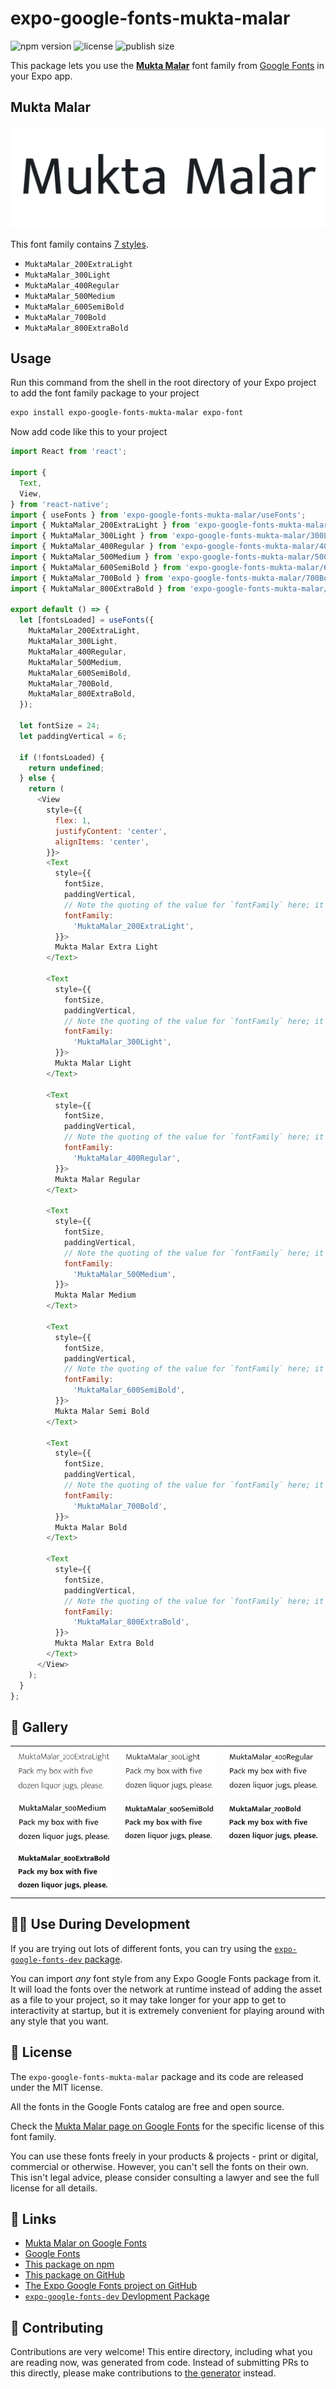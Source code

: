 # expo-google-fonts-mukta-malar

![npm version](https://flat.badgen.net/npm/v/expo-google-fonts-mukta-malar)
![license](https://flat.badgen.net/github/license/expo/google-fonts)
![publish size](https://flat.badgen.net/packagephobia/install/expo-google-fonts-mukta-malar)

This package lets you use the [**Mukta Malar**](https://fonts.google.com/specimen/Mukta+Malar) font family from [Google Fonts](https://fonts.google.com/) in your Expo app.

## Mukta Malar

![Mukta Malar](./font-family.png)

This font family contains [7 styles](#-gallery).

- `MuktaMalar_200ExtraLight`
- `MuktaMalar_300Light`
- `MuktaMalar_400Regular`
- `MuktaMalar_500Medium`
- `MuktaMalar_600SemiBold`
- `MuktaMalar_700Bold`
- `MuktaMalar_800ExtraBold`

## Usage

Run this command from the shell in the root directory of your Expo project to add the font family package to your project
```sh
expo install expo-google-fonts-mukta-malar expo-font
```

Now add code like this to your project
```js
import React from 'react';

import {
  Text,
  View,
} from 'react-native';
import { useFonts } from 'expo-google-fonts-mukta-malar/useFonts';
import { MuktaMalar_200ExtraLight } from 'expo-google-fonts-mukta-malar/200ExtraLight';
import { MuktaMalar_300Light } from 'expo-google-fonts-mukta-malar/300Light';
import { MuktaMalar_400Regular } from 'expo-google-fonts-mukta-malar/400Regular';
import { MuktaMalar_500Medium } from 'expo-google-fonts-mukta-malar/500Medium';
import { MuktaMalar_600SemiBold } from 'expo-google-fonts-mukta-malar/600SemiBold';
import { MuktaMalar_700Bold } from 'expo-google-fonts-mukta-malar/700Bold';
import { MuktaMalar_800ExtraBold } from 'expo-google-fonts-mukta-malar/800ExtraBold';

export default () => {
  let [fontsLoaded] = useFonts({
    MuktaMalar_200ExtraLight,
    MuktaMalar_300Light,
    MuktaMalar_400Regular,
    MuktaMalar_500Medium,
    MuktaMalar_600SemiBold,
    MuktaMalar_700Bold,
    MuktaMalar_800ExtraBold,
  });

  let fontSize = 24;
  let paddingVertical = 6;

  if (!fontsLoaded) {
    return undefined;
  } else {
    return (
      <View
        style={{
          flex: 1,
          justifyContent: 'center',
          alignItems: 'center',
        }}>
        <Text
          style={{
            fontSize,
            paddingVertical,
            // Note the quoting of the value for `fontFamily` here; it expects a string!
            fontFamily:
              'MuktaMalar_200ExtraLight',
          }}>
          Mukta Malar Extra Light
        </Text>

        <Text
          style={{
            fontSize,
            paddingVertical,
            // Note the quoting of the value for `fontFamily` here; it expects a string!
            fontFamily:
              'MuktaMalar_300Light',
          }}>
          Mukta Malar Light
        </Text>

        <Text
          style={{
            fontSize,
            paddingVertical,
            // Note the quoting of the value for `fontFamily` here; it expects a string!
            fontFamily:
              'MuktaMalar_400Regular',
          }}>
          Mukta Malar Regular
        </Text>

        <Text
          style={{
            fontSize,
            paddingVertical,
            // Note the quoting of the value for `fontFamily` here; it expects a string!
            fontFamily:
              'MuktaMalar_500Medium',
          }}>
          Mukta Malar Medium
        </Text>

        <Text
          style={{
            fontSize,
            paddingVertical,
            // Note the quoting of the value for `fontFamily` here; it expects a string!
            fontFamily:
              'MuktaMalar_600SemiBold',
          }}>
          Mukta Malar Semi Bold
        </Text>

        <Text
          style={{
            fontSize,
            paddingVertical,
            // Note the quoting of the value for `fontFamily` here; it expects a string!
            fontFamily:
              'MuktaMalar_700Bold',
          }}>
          Mukta Malar Bold
        </Text>

        <Text
          style={{
            fontSize,
            paddingVertical,
            // Note the quoting of the value for `fontFamily` here; it expects a string!
            fontFamily:
              'MuktaMalar_800ExtraBold',
          }}>
          Mukta Malar Extra Bold
        </Text>
      </View>
    );
  }
};

```

## 🔡 Gallery


||||
|-|-|-|
|![MuktaMalar_200ExtraLight](.//200ExtraLight/MuktaMalar_200ExtraLight.ttf.png)|![MuktaMalar_300Light](.//300Light/MuktaMalar_300Light.ttf.png)|![MuktaMalar_400Regular](.//400Regular/MuktaMalar_400Regular.ttf.png)||
|![MuktaMalar_500Medium](.//500Medium/MuktaMalar_500Medium.ttf.png)|![MuktaMalar_600SemiBold](.//600SemiBold/MuktaMalar_600SemiBold.ttf.png)|![MuktaMalar_700Bold](.//700Bold/MuktaMalar_700Bold.ttf.png)||
|![MuktaMalar_800ExtraBold](.//800ExtraBold/MuktaMalar_800ExtraBold.ttf.png)||||


## 👩‍💻 Use During Development

If you are trying out lots of different fonts, you can try using the [`expo-google-fonts-dev` package](https://github.com/freeboub/google-fonts/tree/master/font-packages/dev#readme).

You can import *any* font style from any Expo Google Fonts package from it. It will load the fonts
over the network at runtime instead of adding the asset as a file to your project, so it may take longer
for your app to get to interactivity at startup, but it is extremely convenient
for playing around with any style that you want.

## 📖 License

The `expo-google-fonts-mukta-malar` package and its code are released under the MIT license.

All the fonts in the Google Fonts catalog are free and open source.

Check the [Mukta Malar page on Google Fonts](https://fonts.google.com/specimen/Mukta+Malar) for the specific license of this font family.

You can use these fonts freely in your products & projects - print or digital, commercial or otherwise. However, you can't sell the fonts on their own. This isn't legal advice, please consider consulting a lawyer and see the full license for all details.

## 🔗 Links

- [Mukta Malar on Google Fonts](https://fonts.google.com/specimen/Mukta+Malar)
- [Google Fonts](https://fonts.google.com/)
- [This package on npm](https://www.npmjs.com/package/expo-google-fonts-mukta-malar)
- [This package on GitHub](https://github.com/freeboub/google-fonts/tree/master/font-packages/mukta-malar)
- [The Expo Google Fonts project on GitHub](https://github.com/freeboub/google-fonts)
- [`expo-google-fonts-dev` Devlopment Package](https://github.com/freeboub/google-fonts/tree/master/font-packages/dev)

## 🤝 Contributing

Contributions are very welcome! This entire directory, including what you are reading now, was generated from code. Instead of submitting PRs to this directly, please make contributions to [the generator](https://github.com/freeboub/google-fonts/tree/master/packages/generator) instead.
